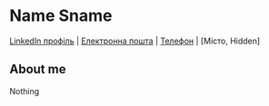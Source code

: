 # Name Sname

[LinkedIn профіль](Hidden)  | [Електронна пошта](Hidden) | [Телефон](Hidden) | [Місто, Hidden]

## About me
Nothing





